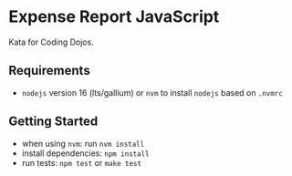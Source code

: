 # Expense Report JavaScript

Kata for Coding Dojos.

## Requirements

- `nodejs` version 16 (lts/gallium) or `nvm` to install `nodejs` based on `.nvmrc`

## Getting Started

- when using `nvm`: run `nvm install`
- install dependencies: `npm install`
- run tests: `npm test` or `make test`
